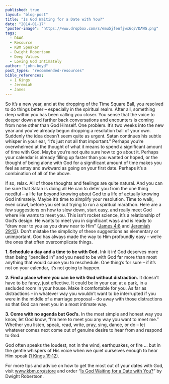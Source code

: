 ```yaml
---
published: true
layout: "blog-post"
title: "Is God Waiting for a Date with You?"
date: "2014-01-17"
"poster-image": "https://www.dropbox.com/s/emu5jfenfjwx6q7/DAWG.png"
tags: 
  - DAWG
  - Resource
  - KBM Speaker
  - Dwight Robertson
  - Deep Values
  - Loving God Intimately
author: "john-boyd"
post_types: "recommended-resources"
bible_references: 
  - 1 Kings
  - Jeremiah
  - James
---
```


So it’s a new year, and at the dropping of the Time Square Ball, you resolved to do things better – especially in the spiritual realm.  After all, something deep within you has been calling you closer.  You sense that the voice to deeper down and farther back conversations and encounters is coming from none other than God Himself.  One problem.  It’s two weeks into the new year and you’ve already begun dropping a resolution ball of your own.  Suddenly the idea doesn’t seem quite as urgent.  Satan continues his subtle whisper in your ear, “It’s just not all that important.”  Perhaps you’re overwhelmed at the thought of what it means to spend a significant amount of time with God.  Maybe you’re not quite sure how to go about it.  Perhaps your calendar is already filling up faster than you wanted or hoped, or the thought of being alone with God for a significant amount of time makes you feel as antsy and awkward as going on your first date.  Perhaps it’s a combination of all of the above.

If so, relax.  All of those thoughts and feelings are quite natural.  And you can be sure that Satan is doing all He can to deter you from the one thing needful – a life far beyond knowing about God to a life of actually knowing God intimately. 
Maybe it’s time to simplify your resolution.  Time to walk, even crawl, before you set out trying to run a spiritual marathon.  Here are a few suggestions on how to slow down, start easy, and really meet God where He wants to meet you.  This isn’t rocket science, it’s a relationship of God’s design.  He wants to meet you in significant ways and is ready to “draw near to you as you draw near to Him” (<a href="http://www.biblegateway.com/passage/?search=James+4%3A8&version=NIV" target="_blank">James 4:8</a> and <a href="http://www.biblegateway.com/passage/?search=Jeremiah+29%3A13&version=NIV" target="_blank">Jeremiah 29:13</a>).  Don’t mistake the simplicity of these suggestions as elementary or unimportant.  God has always made the way to Him profoundly easy – we’re the ones that often overcomplicate things.

**1. Schedule a day and a time to be with God.**  Ink it in!  God deserves more than being “penciled in” and you need to be with God far more than most anything that would cause you to reschedule.  One thing’s for sure – if it’s not on your calendar, it’s not going to happen.

**2. Find a place where you can be with God without distraction.**  It doesn’t have to be fancy, just effective.  It could be in your car, at a park, in a secluded room in your house.  Make it comfortable for you.  As far as distractions – in whatever way you wouldn’t want to be interrupted if you were in the middle of a marriage proposal – do away with those distractions so that God can meet you in a most intimate way.

**3. Come with no agenda but God’s.**  In the most simple and honest way you know, let God know, “I’m here to meet you any way you want to meet me.”  Whether you listen, speak, read, write, pray, sing, dance, or do – let whatever comes next come out of genuine desire to hear from and respond to God.

God often speaks the loudest, not in the wind, earthquakes, or fire … but in the gentle whispers of His voice when we quiet ourselves enough to hear Him speak (<a href="http://www.biblegateway.com/passage/?search=1+Kings+19%3A9-12&version=NIV" target="_blank">1 Kings 19:12</a>).  

For more tips and advice on how to get the most out of your dates with God, visit <a href="http://kbm.donorshops.com" target="_blank">www.kbm.org/store</a> and order “<a href="http://kbm.donorshops.com/product/DR0006/isgodwaitingforadatebooklet.php" target="_blank">Is God Waiting for a Date with You?</a>” by Dwight Robertson.